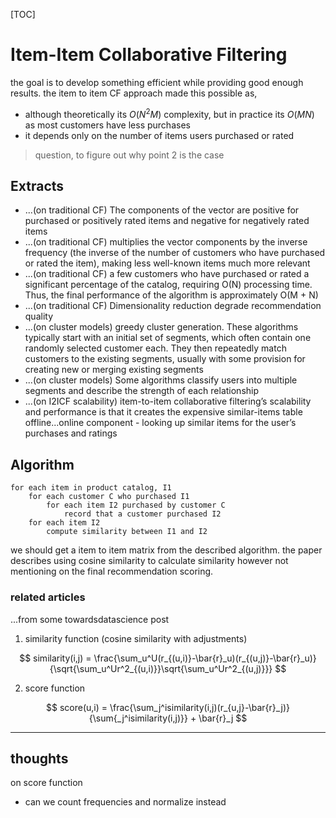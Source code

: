 [TOC]

# Item-Item Collaborative Filtering

the goal is to develop something efficient while providing good enough results. the item to item CF approach made this possible as,

- although theoretically its $O(N^2M)$ complexity, but in practice its $O(MN)$ as most customers have less purchases
- it depends only on the number of items users purchased or rated

> question, to figure out why point 2 is the case

## Extracts

- ...(on traditional CF) The components of the vector are positive for purchased or positively rated items and negative for negatively rated items
- ...(on traditional CF) multiplies the vector components by the inverse frequency (the inverse of the number of customers who have purchased or rated the item), making less well-known items much more relevant
- ...(on traditional CF) a few customers who have purchased or rated a significant percentage of the catalog, requiring O(N) processing time. Thus, the final performance of the algorithm is approximately O(M + N)
- ...(on traditional CF) Dimensionality reduction degrade recommendation quality
- ...(on cluster models) greedy cluster generation. These algorithms typically start with an initial set of segments, which often contain one randomly selected customer each. They then repeatedly match customers to the existing segments, usually with some provision for creating new or merging existing segments
- ...(on cluster models) Some algorithms classify users into multiple segments and describe the strength of
  each relationship
- ...(on I2ICF scalability) item-to-item collaborative filtering’s scalability and performance is that it creates the
  expensive similar-items table offline...online component - looking up similar items for the user’s purchases and ratings

## Algorithm

```pseudocode
for each item in product catalog, I1
	for each customer C who purchased I1
		for each item I2 purchased by customer C
			record that a customer purchased I2
	for each item I2
		compute similarity between I1 and I2
```

we should get a item to item matrix from the described algorithm. the paper describes using cosine similarity to calculate similarity however not mentioning on the final recommendation scoring.

### related articles

...from some towardsdatascience post

1. similarity function (cosine similarity with adjustments)

$$
similarity(i,j) = \frac{\sum_u^U(r_{(u,i)}-\bar{r}_u)(r_{(u,j)}-\bar{r}_u)}{\sqrt{\sum_u^Ur^2_{(u,i)}}\sqrt{\sum_u^Ur^2_{(u,j)}}}
$$

2. score function

$$
score(u,i) = \frac{\sum_j^isimilarity(i,j)(r_{u,j}-\bar{r}_j)}{\sum{_j^isimilarity(i,j)}} + \bar{r}_j
$$

___

## thoughts

on score function 

- can we count frequencies and normalize instead
